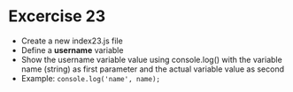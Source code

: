 # Excercise 23

* Create a new index23.js file
* Define a **username** variable
* Show the username variable value using console.log() with the variable name (string) as first parameter and the actual variable value as second
* Example: `console.log('name', name);`